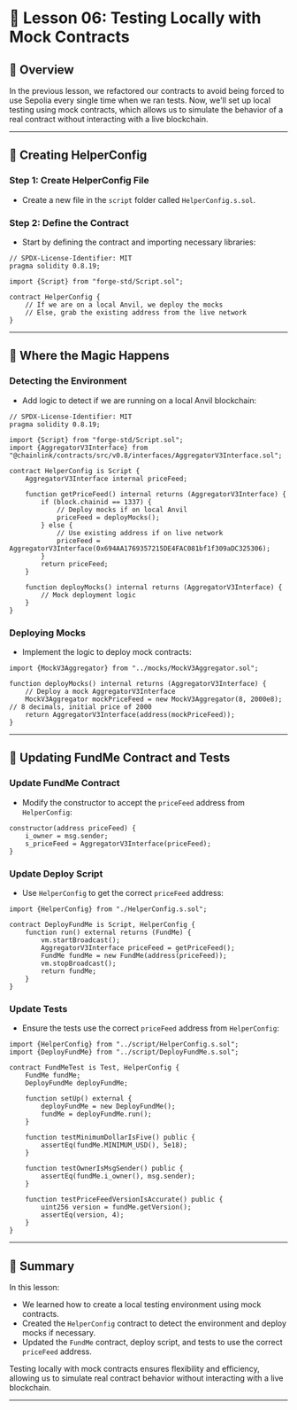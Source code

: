 # 📝 Lesson 06: Testing Locally with Mock Contracts

## 📖 Overview
In the previous lesson, we refactored our contracts to avoid being forced to use Sepolia every single time when we ran tests. Now, we'll set up local testing using mock contracts, which allows us to simulate the behavior of a real contract without interacting with a live blockchain.

---

## 📂 Creating HelperConfig

### **Step 1: Create HelperConfig File**
- Create a new file in the `script` folder called `HelperConfig.s.sol`.

### **Step 2: Define the Contract**
- Start by defining the contract and importing necessary libraries:
```solidity
// SPDX-License-Identifier: MIT
pragma solidity 0.8.19;

import {Script} from "forge-std/Script.sol";

contract HelperConfig {
    // If we are on a local Anvil, we deploy the mocks
    // Else, grab the existing address from the live network
}
```

---

## 📂 Where the Magic Happens

### **Detecting the Environment**
- Add logic to detect if we are running on a local Anvil blockchain:
```solidity
// SPDX-License-Identifier: MIT
pragma solidity 0.8.19;

import {Script} from "forge-std/Script.sol";
import {AggregatorV3Interface} from "@chainlink/contracts/src/v0.8/interfaces/AggregatorV3Interface.sol";

contract HelperConfig is Script {
    AggregatorV3Interface internal priceFeed;

    function getPriceFeed() internal returns (AggregatorV3Interface) {
        if (block.chainid == 1337) {
            // Deploy mocks if on local Anvil
            priceFeed = deployMocks();
        } else {
            // Use existing address if on live network
            priceFeed = AggregatorV3Interface(0x694AA1769357215DE4FAC081bf1f309aDC325306);
        }
        return priceFeed;
    }

    function deployMocks() internal returns (AggregatorV3Interface) {
        // Mock deployment logic
    }
}
```

### **Deploying Mocks**
- Implement the logic to deploy mock contracts:
```solidity
import {MockV3Aggregator} from "../mocks/MockV3Aggregator.sol";

function deployMocks() internal returns (AggregatorV3Interface) {
    // Deploy a mock AggregatorV3Interface
    MockV3Aggregator mockPriceFeed = new MockV3Aggregator(8, 2000e8); // 8 decimals, initial price of 2000
    return AggregatorV3Interface(address(mockPriceFeed));
}
```

---

## 📂 Updating FundMe Contract and Tests

### **Update FundMe Contract**
- Modify the constructor to accept the `priceFeed` address from `HelperConfig`:
```solidity
constructor(address priceFeed) {
    i_owner = msg.sender;
    s_priceFeed = AggregatorV3Interface(priceFeed);
}
```

### **Update Deploy Script**
- Use `HelperConfig` to get the correct `priceFeed` address:
```solidity
import {HelperConfig} from "./HelperConfig.s.sol";

contract DeployFundMe is Script, HelperConfig {
    function run() external returns (FundMe) {
        vm.startBroadcast();
        AggregatorV3Interface priceFeed = getPriceFeed();
        FundMe fundMe = new FundMe(address(priceFeed));
        vm.stopBroadcast();
        return fundMe;
    }
}
```

### **Update Tests**
- Ensure the tests use the correct `priceFeed` address from `HelperConfig`:
```solidity
import {HelperConfig} from "../script/HelperConfig.s.sol";
import {DeployFundMe} from "../script/DeployFundMe.s.sol";

contract FundMeTest is Test, HelperConfig {
    FundMe fundMe;
    DeployFundMe deployFundMe;

    function setUp() external {
        deployFundMe = new DeployFundMe();
        fundMe = deployFundMe.run();
    }

    function testMinimumDollarIsFive() public {
        assertEq(fundMe.MINIMUM_USD(), 5e18);
    }

    function testOwnerIsMsgSender() public {
        assertEq(fundMe.i_owner(), msg.sender);
    }

    function testPriceFeedVersionIsAccurate() public {
        uint256 version = fundMe.getVersion();
        assertEq(version, 4);
    }
}
```

---

## 🧪 Summary

In this lesson:
- We learned how to create a local testing environment using mock contracts.
- Created the `HelperConfig` contract to detect the environment and deploy mocks if necessary.
- Updated the `FundMe` contract, deploy script, and tests to use the correct `priceFeed` address.

Testing locally with mock contracts ensures flexibility and efficiency, allowing us to simulate real contract behavior without interacting with a live blockchain.

---

